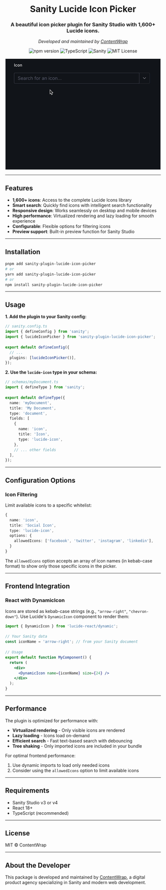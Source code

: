 <div align="center">
  <h1>Sanity Lucide Icon Picker</h1>
  <h3>A beautiful icon picker plugin for Sanity Studio with 1,600+ Lucide icons.</h3>
  <p><em>Developed and maintained by <a href="https://contentwrap.io" target="_blank">ContentWrap</a></em></p>

  <img src="https://img.shields.io/npm/v/sanity-plugin-lucide-icon-picker" alt="npm version" />
  <img src="https://img.shields.io/badge/TypeScript-007ACC?logo=typescript&logoColor=white" alt="TypeScript" />
  <img src="https://img.shields.io/badge/Sanity-F03E2F?logo=sanity&logoColor=white" alt="Sanity" />
  <img src="https://img.shields.io/npm/l/sanity-plugin-lucide-icon-picker?style&color=5D6D7E" alt="MIT License" />

  <br>
  <br>

  <img src="README.gif" alt="Sanity Lucide Icon Picker Preview" />
</div>

---

## Features

- **1,600+ icons**: Access to the complete Lucide Icons library
- **Smart search**: Quickly find icons with intelligent search functionality
- **Responsive design**: Works seamlessly on desktop and mobile devices
- **High performance**: Virtualized rendering and lazy loading for smooth experience
- **Configurable**: Flexible options for filtering icons
- **Preview support**: Built-in preview function for Sanity Studio

---

## Installation

```sh
pnpm add sanity-plugin-lucide-icon-picker
# or
yarn add sanity-plugin-lucide-icon-picker
# or
npm install sanity-plugin-lucide-icon-picker
```

---

## Usage

**1. Add the plugin to your Sanity config:**

```ts
// sanity.config.ts
import { defineConfig } from 'sanity';
import { lucideIconPicker } from 'sanity-plugin-lucide-icon-picker';

export default defineConfig({
  // ...
  plugins: [lucideIconPicker()],
});
```

**2. Use the `lucide-icon` type in your schema:**

```ts
// schemas/myDocument.ts
import { defineType } from 'sanity';

export default defineType({
  name: 'myDocument',
  title: 'My Document',
  type: 'document',
  fields: [
    {
      name: 'icon',
      title: 'Icon',
      type: 'lucide-icon',
    },
    // ... other fields
  ],
});
```

---

## Configuration Options

### Icon Filtering

Limit available icons to a specific whitelist:

```ts
{
  name: 'icon',
  title: 'Social Icon',
  type: 'lucide-icon',
  options: {
    allowedIcons: ['facebook', 'twitter', 'instagram', 'linkedin'],
  }
}
```

The `allowedIcons` option accepts an array of icon names (in kebab-case format) to show only those specific icons in the picker.

---

## Frontend Integration

### React with DynamicIcon

Icons are stored as kebab-case strings (e.g., `"arrow-right"`, `"chevron-down"`). Use Lucide's `DynamicIcon` component to render them:

```jsx
import { DynamicIcon } from 'lucide-react/dynamic';

// Your Sanity data
const iconName = 'arrow-right'; // from your Sanity document

// Usage
export default function MyComponent() {
  return (
    <div>
      <DynamicIcon name={iconName} size={24} />
    </div>
  );
}
```

---

## Performance

The plugin is optimized for performance with:

- **Virtualized rendering** - Only visible icons are rendered
- **Lazy loading** - Icons load on-demand
- **Efficient search** - Fast text-based search with debouncing
- **Tree shaking** - Only imported icons are included in your bundle

For optimal frontend performance:

1. Use dynamic imports to load only needed icons
2. Consider using the `allowedIcons` option to limit available icons

---

## Requirements

- Sanity Studio v3 or v4
- React 18+
- TypeScript (recommended)

---

## License

MIT © ContentWrap

---

## About the Developer

This package is developed and maintained by [ContentWrap](https://contentwrap.io), a digital product agency specializing in Sanity and modern web development.

